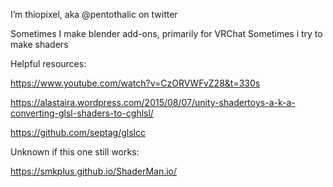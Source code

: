 I’m thiopixel, aka @pentothalic on twitter

Sometimes I make blender add-ons, primarily for VRChat
Sometimes i try to make shaders

Helpful resources:

https://www.youtube.com/watch?v=CzORVWFvZ28&t=330s

https://alastaira.wordpress.com/2015/08/07/unity-shadertoys-a-k-a-converting-glsl-shaders-to-cghlsl/

https://github.com/septag/glslcc

Unknown if this one still works: 

https://smkplus.github.io/ShaderMan.io/


